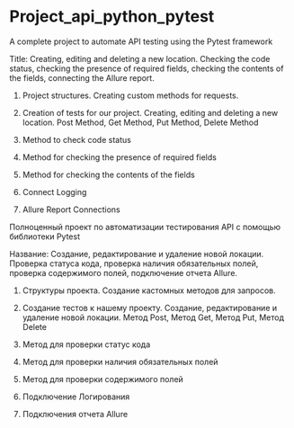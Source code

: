 # Project_api_python_pytest

A complete project to automate API testing using the Pytest framework

Title: Creating, editing and deleting a new location. Checking the code status, checking the presence of required fields, checking the contents of the fields, connecting the Allure report.

1) Project structures. Creating custom methods for requests.

2) Creation of tests for our project. Creating, editing and deleting a new location.
  Post Method, Get Method, Put Method, Delete Method

3) Method to check code status

4) Method for checking the presence of required fields

5) Method for checking the contents of the fields

6) Connect Logging

7) Allure Report Connections




Полноценный проект по автоматизации тестирования API с помощью библиотеки Pytest 

Название:  Создание, редактирование и удаление новой локации. Проверка статуса кода, проверка наличия обязательных полей, проверка содержимого полей, подключение отчета Allure.

1) Cтруктуры проекта. Создание кастомных методов для запросов.

2) Создание тестов к нашему проекту. Создание, редактирование и удаление новой локации.
  Метод Post, Метод Get, Метод Put, Метод Delete

3) Метод для проверки статус кода

4) Метод для проверки наличия обязательных полей

5) Метод для проверки содержимого полей

6) Подключение Логирования

7) Подключения отчета Allure
